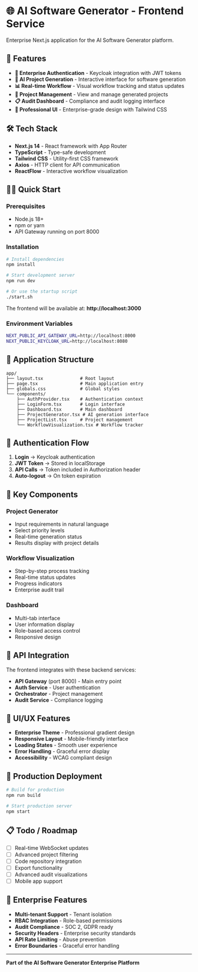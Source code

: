 # 🌐 AI Software Generator - Frontend Service

Enterprise Next.js application for the AI Software Generator platform.

## 🚀 Features

- **🔐 Enterprise Authentication** - Keycloak integration with JWT tokens
- **🤖 AI Project Generation** - Interactive interface for software generation
- **📊 Real-time Workflow** - Visual workflow tracking and status updates
- **📁 Project Management** - View and manage generated projects
- **📋 Audit Dashboard** - Compliance and audit logging interface
- **🎨 Professional UI** - Enterprise-grade design with Tailwind CSS

## 🛠️ Tech Stack

- **Next.js 14** - React framework with App Router
- **TypeScript** - Type-safe development
- **Tailwind CSS** - Utility-first CSS framework
- **Axios** - HTTP client for API communication
- **ReactFlow** - Interactive workflow visualization

## 🏃‍♂️ Quick Start

### Prerequisites
- Node.js 18+ 
- npm or yarn
- API Gateway running on port 8000

### Installation

```bash
# Install dependencies
npm install

# Start development server
npm run dev

# Or use the startup script
./start.sh
```

The frontend will be available at: **http://localhost:3000**

### Environment Variables

```bash
NEXT_PUBLIC_API_GATEWAY_URL=http://localhost:8000
NEXT_PUBLIC_KEYCLOAK_URL=http://localhost:8080
```

## 📱 Application Structure

```
app/
├── layout.tsx              # Root layout
├── page.tsx                # Main application entry
├── globals.css             # Global styles
└── components/
    ├── AuthProvider.tsx    # Authentication context
    ├── LoginForm.tsx       # Login interface
    ├── Dashboard.tsx       # Main dashboard
    ├── ProjectGenerator.tsx # AI generation interface
    ├── ProjectList.tsx     # Project management
    └── WorkflowVisualization.tsx # Workflow tracker
```

## 🔑 Authentication Flow

1. **Login** → Keycloak authentication
2. **JWT Token** → Stored in localStorage
3. **API Calls** → Token included in Authorization header
4. **Auto-logout** → On token expiration

## 🎯 Key Components

### Project Generator
- Input requirements in natural language
- Select priority levels
- Real-time generation status
- Results display with project details

### Workflow Visualization
- Step-by-step process tracking
- Real-time status updates
- Progress indicators
- Enterprise audit trail

### Dashboard
- Multi-tab interface
- User information display
- Role-based access control
- Responsive design

## 🔌 API Integration

The frontend integrates with these backend services:

- **API Gateway** (port 8000) - Main entry point
- **Auth Service** - User authentication
- **Orchestrator** - Project management
- **Audit Service** - Compliance logging

## 🎨 UI/UX Features

- **Enterprise Theme** - Professional gradient design
- **Responsive Layout** - Mobile-friendly interface
- **Loading States** - Smooth user experience
- **Error Handling** - Graceful error display
- **Accessibility** - WCAG compliant design

## 🚀 Production Deployment

```bash
# Build for production
npm run build

# Start production server
npm start
```

## 📋 Todo / Roadmap

- [ ] Real-time WebSocket updates
- [ ] Advanced project filtering
- [ ] Code repository integration
- [ ] Export functionality
- [ ] Advanced audit visualizations
- [ ] Mobile app support

## 🏢 Enterprise Features

- **Multi-tenant Support** - Tenant isolation
- **RBAC Integration** - Role-based permissions
- **Audit Compliance** - SOC 2, GDPR ready
- **Security Headers** - Enterprise security standards
- **API Rate Limiting** - Abuse prevention
- **Error Boundaries** - Graceful error handling

---

**Part of the AI Software Generator Enterprise Platform**
